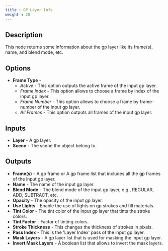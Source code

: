 ```yaml
---
title : GP Layer Info
weight : 20
---
```


## Description

This node returns some information about the gp layer like its frame(s), name, and blend mode, etc.

## Options

- **Frame Type** -
  - *Active* - This option outputs the active frame of the input gp layer.
  - *Frame Index* - This option allows to choose a frame by index of the input gp layer.
  - *Frame Number* - This option allows to choose a frame by frame-number of the input gp layer.
  - *All Frames* - This option outputs all frames of the input gp layer.

## Inputs

- **Layer** - A gp layer.
- **Scene** - The scene the object belong to.

## Outputs

- **Frame(s)** - A gp frame or A gp frame list that includes all the gp frames of the input gp layer.
- **Name** - The name of the input gp layer.
- **Blend Mode** - The blend mode of the input gp layer, e.g., REGULAR, ADD, SUBTRACT, etc.
- **Opacity** - The opacity of the input gp layer.
- **Use Lights** - Enable the use of lights on gp strokes and fill materials.
- **Tint Color** - The tint color of the input gp layer that tints the stroke colors.
- **Tint Factor** - Factor of tinting colors.
- **Stroke Thickness** - This changes the thickness of strokes in pixels.
- **Pass Index** - This is the 'Layer Index' pass of the input gp layer.
- **Mask Layers** - A gp layer list that is used for masking the input gp layer.
- **Invert Mask Layers** - A boolean list that allows to invert the mask layers.
